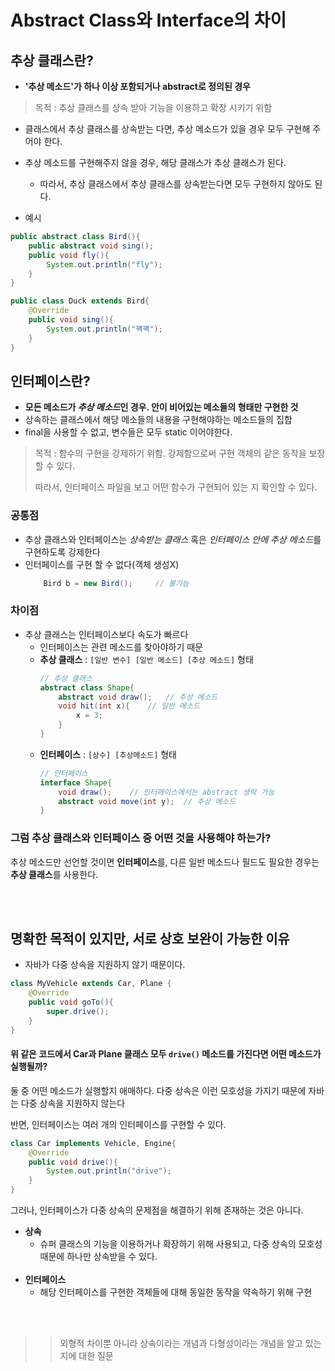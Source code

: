 # Abstract Class와 Interface의 차이

## 추상 클래스란?
- **'추상 메소드'가 하나 이상 포함되거나 abstract로 정의된 경우**
> 목적 : 추상 클래스를 상속 받아 기능을 이용하고 확장 시키기 위함

- 클래스에서 추상 클래스를 상속받는 다면, 추상 메소드가 있을 경우 모두 구현해 주어야 한다.
- 추상 메소드를 구현해주지 않을 경우, 해당 클래스가 추상 클래스가 된다.
    - 따라서, 추상 클래스에서 추상 클래스를 상속받는다면 모두 구현하지 않아도 된다.


- 예시
```java
public abstract class Bird(){
    public abstract void sing();
    public void fly(){
        System.out.println("fly");
    }
}
```
```java
public class Duck extends Bird{
    @Override
    public void sing(){
        System.out.println("꽥꽥");
    }
}
```

## 인터페이스란?
- **모든 메소드가 *추상 메소드*인 경우. 안이 비어있는 메소들의 형태만 구현한 것**
- 상속하는 클래스에서 해당 메소들의 내용을 구현해야하는 메소드들의 집합
- final을 사용할 수 없고, 변수들은 모두 static 이어야한다.

> 목적 : 함수의 구현을 강제하기 위함. 강제함으로써 구현 객체의 같은 동작을 보장할 수 있다.
> 
> 따라서, 인터페이스 파일을 보고 어떤 함수가 구현되어 있는 지 확인할 수 있다.

### 공통점
* 추상 클래스와 인터페이스는 *상속받는 클래스* 혹은 *인터페이스 안에 추상 메소드*를 구현하도록 강제한다
* 인터페이스를 구현 할 수 없다(객체 생성X)
    ```java
        Bird b = new Bird();     // 불가능
    ```
### 차이점
* 추상 클래스는 인터페이스보다 속도가 빠르다
  * 인터페이스는 관련 메소드를 찾아야하기 때문
  * **추상 클래스** : `[일반 변수] [일반 메소드] [추상 메소드]` 형태
    ```java
    // 추상 클래스
    abstract class Shape{
        abstract void draw();   // 추상 메소드
        void hit(int x){    // 일반 메소드
            x = 3;
        }
    }
    ```
  * **인터페이스** : `[상수] [추상메소드]` 형태
    ```java
    // 인터페이스
    interface Shape{
        void draw();    // 인터페이스에서는 abstract 생략 가능
        abstract void move(int y);  // 추상 메소드
    }
    ```

### 그럼 추상 클래스와 인터페이스 중 어떤 것을 사용해야 하는가?
추상 메소드만 선언할 것이면 **인터페이스**를, 다른 일반 메소드나 필드도 필요한 경우는 **추상 클래스**를 사용한다.

</br></br>

## 명확한 목적이 있지만, 서로 상호 보완이 가능한 이유

- 자바가 다중 상속을 지원하지 않기 때문이다. 

```java
class MyVehicle extends Car, Plane {
    @Override
    public void goTo(){
        super.drive();
    }
}
```
#### **위 같은 코드에서 Car과 Plane 클래스 모두 `drive()` 메소드를 가진다면 어떤 메소드가 실행될까?**

둘 중 어떤 메소드가 실행할지 애매하다. 다중 상속은 이런 모호성을 가지기 때문에 자바는 다중 상속을 지원하지 않는다 
 
반면, 인터페이스는 여러 개의 인터페이스를 구현할 수 있다.

```java
class Car implements Vehicle, Engine{
    @Override
    public void drive(){
        System.out.println("drive");
    }
}
```

그러나, 인터페이스가 다중 상속의 문제점을 해결하기 위해 존재하는 것은 아니다.

* **상속**
  * 슈퍼 클래스의 기능을 이용하거나 확장하기 위해 사용되고, 다중 상속의 모호성 때문에 하나만 상속받을 수 있다.
</br></br>
* **인터페이스**
  * 해당 인터페이스를 구현한 객체들에 대해 동일한 동작을 약속하기 위해 구현

</br></br>
>> 외형적 차이뿐 아니라 상속이라는 개념과 다형성이라는 개념을 알고 있는지에 대한 질문